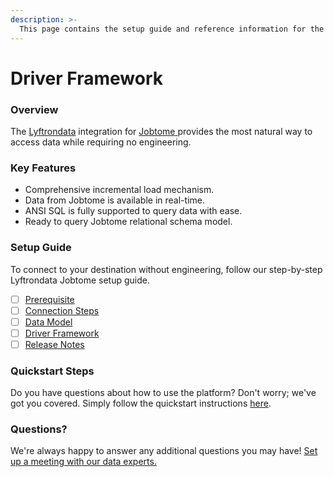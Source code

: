 ```yaml
---
description: >-
  This page contains the setup guide and reference information for the Jobtome source connector.
---
```


# Driver Framework

### Overview

The [Lyftrondata](https://www.lyftrondata.com/) integration for [Jobtome](https://www.lyftrondata.com/integration/jobtome/)[ ](https://www.lyftrondata.com/integration/jobtome/)provides the most natural way to access data while requiring no engineering.

### Key Features

* Comprehensive incremental load mechanism.
* Data from Jobtome is available in real-time.&#x20;
* ANSI SQL is fully supported to query data with ease.
* Ready to query Jobtome relational schema model.

### Setup Guide

To connect to your destination without engineering, follow our step-by-step Lyftrondata Jobtome setup guide.

* [ ] [Prerequisite](../../marketing-analytics/jobtome/prerequisite.md)
* [ ] [Connection Steps](../../marketing-analytics/jobtome/connection-steps.md)
* [ ] [Data Model](../../marketing-analytics/jobtome/data-model/)
* [ ] [Driver Framework](../../marketing-analytics/jobtome/driver-framework/)
* [ ] [Release Notes](../../marketing-analytics/jobtome/release-notes.md)

### Quickstart Steps

Do you have questions about how to use the platform? Don't worry; we've got you covered. Simply follow the quickstart instructions [here](../../../quickstart-steps.md).

### Questions? <a href="#questions" id="questions"></a>

We're always happy to answer any additional questions you may have! [Set up a meeting with our data experts.](https://www.lyftrondata.com/book-a-meeting/)


